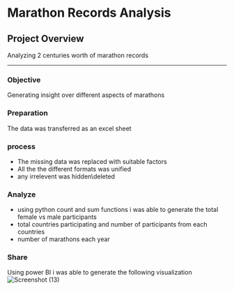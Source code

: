 # Marathon Records Analysis
## Project Overview

Analyzing 2 centuries worth of marathon records 

---

### Objective 

Generating insight over different aspects of marathons

### Preparation

The data was transferred as an excel sheet


### process

- The missing data was replaced with suitable factors
- All the the different formats was unified
- any irrelevent was hidden\deleted

### Analyze 

- using python count and sum functions i was able to generate the total female vs male participants
- total countries participating and number of participants from each countries
- number of marathons each year

### Share 

Using power BI i was able to generate the following visualization
![Screenshot (13)](https://github.com/AbdelrahmanHemdan17/Marathon-Records-Analysis/assets/161534505/fba9928a-45e4-4016-9cd2-3883fe632aa9)
